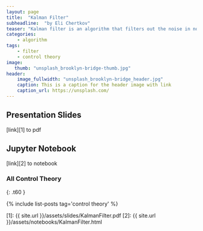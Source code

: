 ```yaml
---
layout: page
title:  "Kalman Filter"
subheadline:  "by Eli Chertkov"
teaser: "Kalman filter is an algorithm that filters out the noise in noisy measurement to extract signal. Explicit form of the signal must be known."
categories:
    - algorithm
tags:
    - filter
    - control theory
image:
   thumb: "unsplash_brooklyn-bridge-thumb.jpg"
header:
    image_fullwidth: "unsplash_brooklyn-bridge_header.jpg"
    caption: This is a caption for the header image with link
    caption_url: https://unsplash.com/
---
```

<!-- Page Content -->

## Presentation Slides
[link][1] to pdf 

## Jupyter Notebook
[link][2] to notebook


###  All Control Theory
{: .t60 }

{% include list-posts tag='control theory' %}

[1]: {{ site.url }}/assets/slides/KalmanFilter.pdf
[2]: {{ site.url }}/assets/notebooks/KalmanFilter.html
